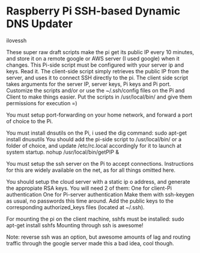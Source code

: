 # Raspberry Pi SSH-based Dynamic DNS Updater

ilovessh

These super raw draft scripts make the pi get its public IP every 10 minutes, and store it on a remote google or AWS server (I used google) when it changes. This Pi-side script must be configured with your server ip and keys. Read it.
The client-side script simply retrieves the public IP from the server, and uses it to connect SSH directly to the pi. The client side script takes arguments for the server IP, server keys, Pi keys and Pi port.
Customize the scripts and/or or use the ~/.ssh/config files on the Pi and Client to make things easier. Put the scripts in /usr/local/bin/ and give them permissions for execution =)

You must setup port-forwarding on your home network, and forward a port of choice to the Pi.

You must install dnsutils on the Pi, i used the dig command: sudo apt-get install dnusutils
You should add the pi-side script to /usr/local/bin/ or a folder of choice, and update /etc/rc.local accordingly for it to launch at system startup.
nohup /usr/local/bin/getPIP &

You must setup the ssh server on the Pi to accept connections.
Instructions for this are widely available on the net, as for all things omitted here.

You should setup the cloud server with a static ip o address, and generate the appropiate RSA keys. You will need 2 of them:
One for client-Pi authentication
One for Pi-server authentication
Make them with ssh-keygen as usual, no passwords this time around.
Add the public keys to the corresponding authorized_keys files (located at ~/.ssh).

For mounting the pi on the client machine, sshfs must be installed: sudo apt-get install sshfs
Mounting through ssh is awesome!

Note: reverse ssh was an option, but awesome amounts of lag and routing traffic through the google server made this a bad idea, cool though.
